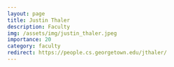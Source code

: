 ```yaml
---
layout: page
title: Justin Thaler
description: Faculty
img: /assets/img/justin_thaler.jpeg
importance: 20
category: faculty
redirect: https://people.cs.georgetown.edu/jthaler/
---
```

